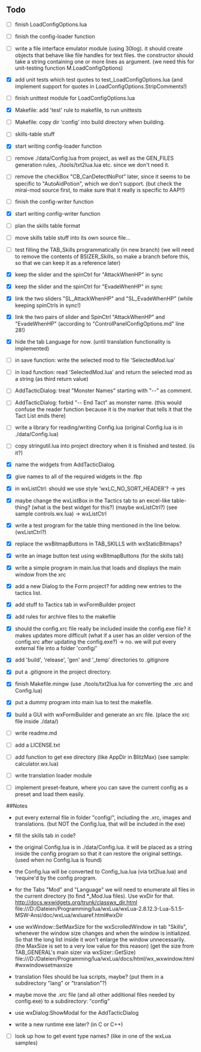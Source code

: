 
## Todo

- [ ] finish LoadConfigOptions.lua
- [ ] finish the config-loader function
- [ ] write a file interface emulator module (using 30log). it should create objects that behave like file handles for text files. the constructor should take a string containing one or more lines as argument. (we need this for unit-testing function M.LoadConfigOptions)
- [x] add unit tests which test quotes to test_LoadConfigOptions.lua (and implement support for quotes in LoadConfigOptions.StripComments!)
- [ ] finish unittest module for LoadConfigOptions.lua
- [x] Makefile: add 'test' rule to makefile, to run unittests
- [ ] Makefile: copy dir 'config' into build directory when building.
- [ ] skills-table stuff
- [x] start writing config-loader function
- [ ] remove ./data/Config.lua from project, as well as the GEN_FILES generation rules, ./tools/txt2lua.lua etc. since we don't need it.
- [ ] remove the checkBox "CB_CanDetectNoPot" later, since it seems to be specific to "AutoAidPotion", which we don't support. (but check the mirai-mod source first, to make sure that it really is specific to AAP!!)
- [ ] finish the config-writer function
- [x] start writing config-writer function
- [ ] plan the skills table format
- [ ] move skills table stuff into its own source file...
- [ ] test filling the TAB_Skills programmatically (in new branch) (we will need to remove the contents of BSIZER_Skills, so make a branch before this, so that we can keep it as a reference later)

- [x] keep the slider and the spinCtrl for "AttackWhenHP" in sync
- [x] keep the slider and the spinCtrl for "EvadeWhenHP" in sync
- [x] link the two sliders "SL_AttackWhenHP" and "SL_EvadeWhenHP" (while keeping spinCtrls in sync!)
- [x] link the two pairs of slider and SpinCtrl "AttackWhenHP" and "EvadeWhenHP" (according to "ControlPanelConfigOptions.md" line 28!)

- [x] hide the tab Language for now. (until translation functionality is implemented)
- [ ] in save function: write the selected mod to file 'SelectedMod.lua'
- [ ] in load function: read 'SelectedMod.lua' and return the selected mod as a string (as third return value)
- [ ] AddTacticDialog: treat "Monster Names" starting with "--" as comment.
- [ ] AddTacticDialog: forbid "-- End Tact" as monster name. (this would confuse the reader function because it is the marker that tells it that the Tact List ends there)


- [ ] write a library for reading/writing Config.lua (original Config.lua is in ./data/Config.lua)
- [ ] copy stringutil.lua into project directory when it is finished and tested. (is it?)

- [x] name the widgets from AddTacticDialog.
- [x] give names to all of the required widgets in the .fbp
- [x] in wxListCtrl: should we use style 'wxLC_NO_SORT_HEADER'? -> yes
- [x] maybe change the wxListBox in the Tactics tab to an excel-like table-thing? (what is the best widget for this?) (maybe wxListCtrl?) (see sample controls.wx.lua) -> wxListCtrl
- [x] write a test program for the table thing mentioned in the line below. (wxListCtrl?)
- [x] replace the wxBitmapButtons in TAB_SKILLS with wxStaticBitmaps?
- [x] write an image button test using wxBitmapButtons (for the skills tab)
- [x] write a simple program in main.lua that loads and displays the main window from the xrc
- [x] add a new Dialog to the Form project? for adding new entries to the tactics list.
- [x] add stuff to Tactics tab in wxFormBuilder project
- [x] add rules for archive files to the makefile
- [x] should the config.xrc file really be included inside the config.exe file? it makes updates more difficult (what if a user has an older version of the config.xrc after updating the config.exe?) -> no. we will put every external file into a folder 'config/'
- [x] add 'build', 'release', 'gen' and '_temp' directories to .gitignore
- [x] put a .gitignore in the project directory.
- [x] finish Makefile.mingw (use ./tools/txt2lua.lua for converting the .xrc and Config.lua)
- [x] put a dummy program into main lua to test the makefile.
- [x] build a GUI with wxFormBuilder and generate an xrc file. (place the xrc file inside ./data/)

- [ ] write readme.md
- [ ] add a LICENSE.txt

- [ ] add function to get exe directory (like AppDir in BlitzMax) (see sample: calculator.wx.lua)
- [ ] write translation loader module
- [ ] implement preset-feature, where you can save the current config as a preset and load them easily.

##Notes

- put every external file in folder "config/", including the .xrc, images and translations. (but NOT the Config.lua, that will be included in the exe)

- fill the skills tab in code?

- the original Config.lua is in ./data/Config.lua. it will be placed as a string inside the config program
so that it can restore the original settings. (used when no Config.lua is found)

- the Config.lua will be converted to Config_lua.lua (via txt2lua.lua) and 'require'd by the config program.

- for the Tabs "Mod" and "Language" we will need to enumerate all files in the current directory (to find *_Mod.lua files). Use wxDir for that. 
http://docs.wxwidgets.org/trunk/classwx_dir.html
file:///D:/Dateien/Programming/lua/wxLua/wxLua-2.8.12.3-Lua-5.1.5-MSW-Ansi/doc/wxLua/wxluaref.html#wxDir

- use wxWindow::SetMaxSize for the wxScrolledWindow in tab "Skills", whenever the window size changes and when the window is initialized. So that the long list inside it won't enlarge the window unnecessarily. (the MaxSize is set to a very low value for this reason) (get the size from TAB_GENERAL's main sizer via wxSizer::GetSize)
file:///D:/Dateien/Programming/lua/wxLua/docs/html/wx_wxwindow.html#wxwindowsetmaxsize

- translation files should be lua scripts, maybe? (put them in a subdirectory "lang" or "translation"?)

- maybe move the .xrc file (and all other additional files needed by config.exe) to a subdirectory: "config"

- use wxDialog:ShowModal for the AddTacticDialog

- write a new runtime exe later? (in C or C++)


- [ ] look up how to get event type names? (like in one of the wxLua samples)
